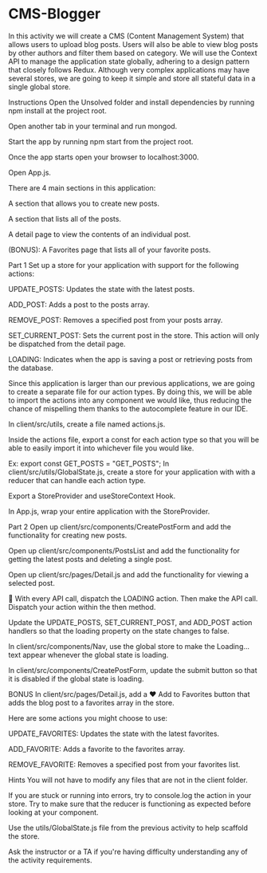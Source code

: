 # CMS-Blogger

In this activity we will create a CMS (Content Management System) that allows users to upload blog posts. Users will also be able to view blog posts by other authors and filter them based on category. We will use the Context API to manage the application state globally, adhering to a design pattern that closely follows Redux. Although very complex applications may have several stores, we are going to keep it simple and store all stateful data in a single global store.

Instructions
Open the Unsolved folder and install dependencies by running npm install at the project root.

Open another tab in your terminal and run mongod.

Start the app by running npm start from the project root.

Once the app starts open your browser to localhost:3000.

Open App.js.

There are 4 main sections in this application:

A section that allows you to create new posts.

A section that lists all of the posts.

A detail page to view the contents of an individual post.

(BONUS): A Favorites page that lists all of your favorite posts.

Part 1
Set up a store for your application with support for the following actions:

UPDATE_POSTS: Updates the state with the latest posts.

ADD_POST: Adds a post to the posts array.

REMOVE_POST: Removes a specified post from your posts array.

SET_CURRENT_POST: Sets the current post in the store. This action will only be dispatched from the detail page.

LOADING: Indicates when the app is saving a post or retrieving posts from the database.

Since this application is larger than our previous applications, we are going to create a separate file for our action types. By doing this, we will be able to import the actions into any component we would like, thus reducing the chance of mispelling them thanks to the autocomplete feature in our IDE.

In client/src/utils, create a file named actions.js.

Inside the actions file, export a const for each action type so that you will be able to easily import it into whichever file you would like.

Ex: export const GET_POSTS = "GET_POSTS";
In client/src/utils/GlobalState.js, create a store for your application with with a reducer that can handle each action type.

Export a StoreProvider and useStoreContext Hook.

In App.js, wrap your entire application with the StoreProvider.

Part 2
Open up client/src/components/CreatePostForm and add the functionality for creating new posts.

Open up client/src/components/PostsList and add the functionality for getting the latest posts and deleting a single post.

Open up client/src/pages/Detail.js and add the functionality for viewing a selected post.

📝 With every API call, dispatch the LOADING action. Then make the API call. Dispatch your action within the then method.

Update the UPDATE_POSTS, SET_CURRENT_POST, and ADD_POST action handlers so that the loading property on the state changes to false.

In client/src/components/Nav, use the global store to make the Loading... text appear whenever the global state is loading.

In client/src/components/CreatePostForm, update the submit button so that it is disabled if the global state is loading.

BONUS
In client/src/pages/Detail.js, add a ❤️ Add to Favorites button that adds the blog post to a favorites array in the store.

Here are some actions you might choose to use:

UPDATE_FAVORITES: Updates the state with the latest favorites.

ADD_FAVORITE: Adds a favorite to the favorites array.

REMOVE_FAVORITE: Removes a specified post from your favorites list.

Hints
You will not have to modify any files that are not in the client folder.

If you are stuck or running into errors, try to console.log the action in your store. Try to make sure that the reducer is functioning as expected before looking at your component.

Use the utils/GlobalState.js file from the previous activity to help scaffold the store.

Ask the instructor or a TA if you're having difficulty understanding any of the activity requirements.